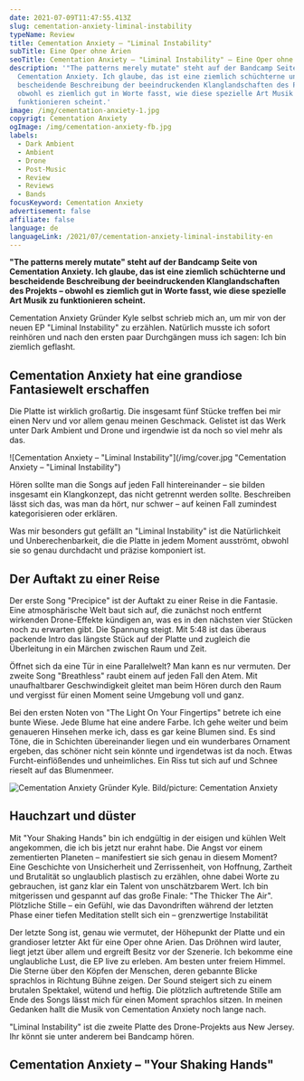 ```yaml
---
date: 2021-07-09T11:47:55.413Z
slug: cementation-anxiety-liminal-instability
typeName: Review
title: Cementation Anxiety – "Liminal Instability"
subTitle: Eine Oper ohne Arien
seoTitle: Cementation Anxiety – "Liminal Instability" – Eine Oper ohne Arien
description: '"The patterns merely mutate" steht auf der Bandcamp Seite von
  Cementation Anxiety. Ich glaube, das ist eine ziemlich schüchterne und
  bescheidende Beschreibung der beeindruckenden Klanglandschaften des Projekts –
  obwohl es ziemlich gut in Worte fasst, wie diese spezielle Art Musik zu
  funktionieren scheint.'
image: /img/cementation-anxiety-1.jpg
copyrigt: Cementation Anxiety
ogImage: /img/cementation-anxiety-fb.jpg
labels:
  - Dark Ambient
  - Ambient
  - Drone
  - Post-Music
  - Review
  - Reviews
  - Bands
focusKeyword: Cementation Anxiety
advertisement: false
affiliate: false
language: de
languageLink: /2021/07/cementation-anxiety-liminal-instability-en
---
```

**"The patterns merely mutate" steht auf der Bandcamp Seite von Cementation Anxiety. Ich glaube, das ist eine ziemlich schüchterne und bescheidende Beschreibung der beeindruckenden Klanglandschaften des Projekts – obwohl es ziemlich gut in Worte fasst, wie diese spezielle Art Musik zu funktionieren scheint.**

Cementation Anxiety Gründer Kyle selbst schrieb mich an, um mir von der neuen EP  "Liminal Instability" zu erzählen. Natürlich musste ich sofort reinhören und nach den ersten paar Durchgängen muss ich sagen: Ich bin ziemlich geflasht.

## Cementation Anxiety hat eine grandiose Fantasiewelt erschaffen

Die Platte ist wirklich großartig. Die insgesamt fünf Stücke treffen bei mir einen Nerv und vor allem genau meinen Geschmack. Gelistet ist das Werk unter Dark Ambient und Drone und irgendwie ist da noch so viel mehr als das.

![Cementation Anxiety – "Liminal Instability"](/img/cover.jpg "Cementation Anxiety – \"Liminal Instability\") 

Hören sollte man die Songs auf jeden Fall hintereinander – sie bilden insgesamt ein Klangkonzept, das nicht getrennt werden sollte. Beschreiben lässt sich das, was man da hört, nur schwer – auf keinen Fall zumindest kategorisieren oder erklären. 

Was mir besonders gut gefällt an "Liminal Instability" ist die Natürlichkeit und Unberechenbarkeit, die die Platte in jedem Moment ausströmt, obwohl sie so genau durchdacht und präzise komponiert ist.

## Der Auftakt zu einer Reise

Der erste Song "Precipice" ist der Auftakt zu einer Reise in die Fantasie. Eine atmosphärische Welt baut sich auf, die zunächst noch entfernt wirkenden Drone-Effekte kündigen an, was es in den nächsten vier Stücken noch zu erwarten gibt. Die Spannung steigt. Mit 5:48 ist das überaus packende Intro das längste Stück auf der Platte und zugleich die Überleitung in ein Märchen zwischen Raum und Zeit.

Öffnet sich da eine Tür in eine Parallelwelt? Man kann es nur vermuten. Der zweite Song "Breathless" raubt einem auf jeden Fall den Atem. Mit unaufhaltbarer Geschwindigkeit gleitet man beim Hören durch den Raum und vergisst für einen Moment seine Umgebung voll und ganz.

Bei den ersten Noten von "The Light On Your Fingertips" betrete ich eine bunte Wiese. Jede Blume hat eine andere Farbe. Ich gehe weiter und beim genaueren Hinsehen merke ich, dass es gar keine Blumen sind. Es sind Töne, die in Schichten übereinander liegen und ein wunderbares Ornament ergeben, das schöner nicht sein könnte und irgendetwas ist da noch. Etwas Furcht-einflößendes und unheimliches. Ein Riss tut sich auf und Schnee rieselt auf das Blumenmeer.

![Cementation Anxiety Gründer Kyle. Bild/picture: Cementation Anxiety](/img/cementation-anxiety-2.jpg "Cementation Anxiety Gründer Kyle. Bild/picture: Cementation Anxiety")

## Hauchzart und düster

Mit "Your Shaking Hands" bin ich endgültig in der eisigen und kühlen Welt angekommen, die ich bis jetzt nur erahnt habe. Die Angst vor einem zementierten Planeten – manifestiert sie sich genau in diesem Moment? Eine Geschichte von Unsicherheit und Zerrissenheit, von Hoffnung, Zartheit und Brutalität so unglaublich plastisch zu erzählen, ohne dabei Worte zu gebrauchen, ist ganz klar ein Talent von unschätzbarem Wert. Ich bin mitgerissen und gespannt auf das große Finale: "The Thicker The Air". Plötzliche Stille – ein Gefühl, wie das Davondriften während der letzten Phase einer tiefen Meditation stellt sich ein – grenzwertige Instabilität

Der letzte Song ist, genau wie vermutet, der Höhepunkt der Platte und ein grandioser letzter Akt für eine Oper ohne Arien. Das Dröhnen wird lauter, liegt jetzt über allem und ergreift Besitz vor der Szenerie. Ich bekomme eine unglaubliche Lust, die EP live zu erleben. Am besten unter freiem Himmel. Die Sterne über den Köpfen der Menschen, deren gebannte Blicke sprachlos in Richtung Bühne zeigen. Der Sound steigert sich zu einem brutalen Spektakel, wütend und heftig. Die plötzlich auftretende Stille am Ende des Songs lässt mich für einen Moment sprachlos sitzen. In meinen Gedanken hallt die Musik von Cementation Anxiety noch lange nach.

"Liminal Instability" ist die zweite Platte des Drone-Projekts aus New Jersey. Ihr könnt sie unter anderem bei Bandcamp hören.

## Cementation Anxiety – "Your Shaking Hands"

<YouTube id="bKU43K4WU0c" />